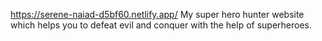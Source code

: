 https://serene-naiad-d5bf60.netlify.app/
My super hero hunter website which helps you to defeat evil and conquer with the help of superheroes.

